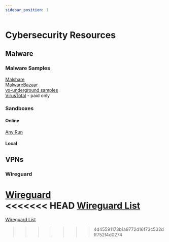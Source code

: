 ```yaml
---
sidebar_position: 1
---
```


# Cybersecurity Resources

## Malware
### Malware Samples  
[Malshare](https://malshare.com/)  
[MalwareBazaar](https://baazar.abuse.ch/)  
[vx-underground samples](https://vx-underground.org/Samples)  
[VirusTotal](https://virustotal.com/) - paid only  

### Sandboxes  
#### Online
[Any Run](https://any.run)  

#### Local


## VPNs
### Wireguard
[Wireguard](https://github.com/WireGuard)  
<<<<<<< HEAD
[Wireguard List](https://github.com/stars/morganconnors/lists/wireguard)  
=======
[Wireguard List](https://github.com/stars/morganconnors/lists/wireguard)
>>>>>>> 4d45591173b1a9772d16f73c532dff752f4d0274

